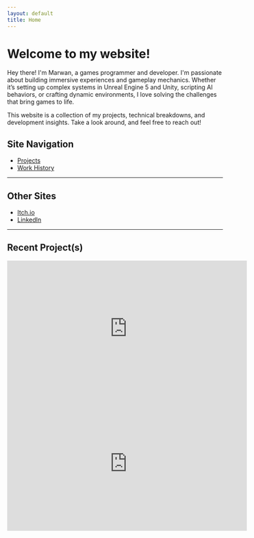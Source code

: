 ```yaml
---
layout: default
title: Home
---
```

  
# Welcome to my website!


Hey there! I'm Marwan, a games programmer and developer. I'm passionate about building immersive experiences and gameplay mechanics. Whether it’s setting up complex systems in Unreal Engine 5 and Unity, scripting AI behaviors, or crafting dynamic environments, I love solving the challenges that bring games to life.

This website is a collection of my projects, technical breakdowns, and development insights.
Take a look around, and feel free to reach out!


## Site Navigation 


- [Projects](projects.md)  
- [Work History](work-history.md)

---


## Other Sites

- [Itch.io](https://goldleafinteractive.itch.io)  
- [LinkedIn](https://www.linkedin.com/in/marwan-charafeddine-213065155)  

---


## Recent Project(s)


<iframe width="560" height="315" src="https://youtube.com/embed/GfrDt166KZI" frameborder="0" allowfullscreen>

---

</iframe><iframe width="560" height="315" src="https://youtube.com/embed/Z-7c43uqa5s" frameborder="0" allowfullscreen>
